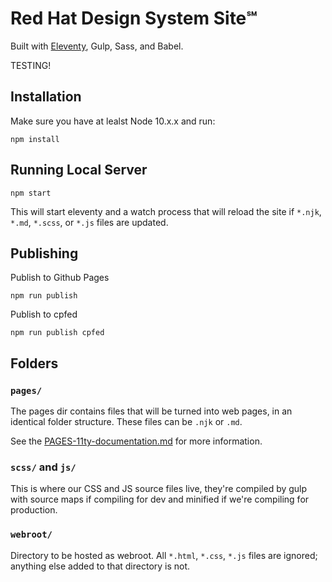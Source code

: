 # Red Hat Design System Site℠
Built with [Eleventy](https://www.11ty.io/), Gulp, Sass, and Babel.

TESTING!

## Installation
Make sure you have at lealst Node 10.x.x and run:

```shell
npm install
```

## Running Local Server
```
npm start
```

This will start eleventy and a watch process that will reload the site if `*.njk`, `*.md`, `*.scss`, or `*.js` files are updated.

## Publishing

Publish to Github Pages
```
npm run publish
```

Publish to cpfed
```
npm run publish cpfed
```

## Folders

### `pages/`
The pages dir contains files that will be turned into web pages, in an identical folder structure. These files can be `.njk` or `.md`.

See the [PAGES-11ty-documentation.md](PAGES-11ty-documentation.md) for more information.

### `scss/` and `js/`

This is where our CSS and JS source files live, they're compiled by gulp with source maps if compiling for dev and minified if we're compiling for production.

### `webroot/`

Directory to be hosted as webroot. All `*.html`, `*.css`, `*.js` files are ignored; anything else added to that directory is not.
